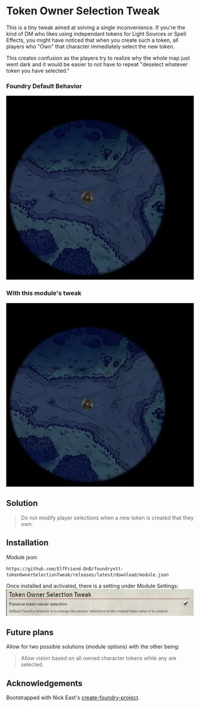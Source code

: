 # Token Owner Selection Tweak

This is a tiny tweak aimed at solving a single inconvenience. If you're the kind of DM who likes using independant tokens for Light Sources or Spell Effects, you might have noticed that when you create such a token, all players who "Own" that character immediately select the new token.

This creates confusion as the players try to realize why the whole map just went dark and it would be easier to not have to repeat "deselect whatever token you have selected."

### Foundry Default Behavior
![Foundry Default Behavior Gif](without-tweak.gif)

### With this module's tweak
![Token Owner Selection Tweak Gif](with-tweak.gif)

## Solution

> Do not modify player selections when a new token is created that they own.

## Installation

Module json: 

```
https://github.com/ElfFriend-DnD/foundryvtt-tokenOwnerSelectionTweak/releases/latest/download/module.json
```

Once installed and activated, there is a setting under Module Settings:
![Preserve token owner selection setting](moduleSetting.png)

## Future plans
Allow for two possible solutions (module options) with the other being:
> Allow vision based on all owned character tokens while any are selected.

## Acknowledgements

Bootstrapped with Nick East's [create-foundry-project](https://gitlab.com/foundry-projects/foundry-pc/create-foundry-project).